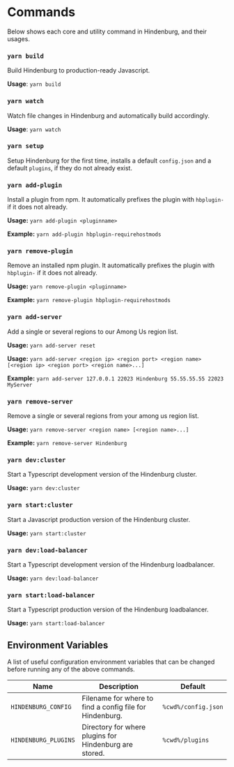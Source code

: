 # Commands
Below shows each core and utility command in Hindenburg, and their usages.

### `yarn build`
Build Hindenburg to production-ready Javascript.

**Usage**: `yarn build`

### `yarn watch`
Watch file changes in Hindenburg and automatically build accordingly.

**Usage**: `yarn watch`

### `yarn setup`
Setup Hindenburg for the first time, installs a default `config.json` and a
default `plugins`, if they do not already exist.

### `yarn add-plugin`
Install a plugin from npm. It automatically prefixes the plugin with `hbplugin-`
if it does not already.

**Usage:** `yarn add-plugin <pluginname>`

**Example:** `yarn add-plugin hbplugin-requirehostmods`

### `yarn remove-plugin`
Remove an installed npm plugin. It automatically prefixes the plugin with `hbplugin-`
if it does not already.

**Usage:** `yarn remove-plugin <pluginname>`

**Example:** `yarn remove-plugin hbplugin-requirehostmods`

### `yarn add-server`
Add a single or several regions to our Among Us region list.

**Usage:** `yarn add-server reset`

**Usage:** `yarn add-server <region ip> <region port> <region name> [<region ip> <region port> <region name>...]`

**Example:** `yarn add-server 127.0.0.1 22023 Hindenburg 55.55.55.55 22023 MyServer`

### `yarn remove-server`
Remove a single or several regions from your among us region list.

**Usage:** `yarn remove-server <region name> [<region name>...]`

**Example:** `yarn remove-server Hindenburg`

### `yarn dev:cluster`
Start a Typescript development version of the Hindenburg cluster.

**Usage:** `yarn dev:cluster`

### `yarn start:cluster`
Start a Javascript production version of the Hindenburg cluster.

**Usage:** `yarn start:cluster`

### `yarn dev:load-balancer`
Start a Typescript development version of the Hindenburg loadbalancer.

**Usage:** `yarn dev:load-balancer`

### `yarn start:load-balancer`
Start a Typescript production version of the Hindenburg loadbalancer.

**Usage:** `yarn start:load-balancer`

## Environment Variables
A list of useful configuration environment variables that can be changed before
running any of the above commands.

|         Name         |                       Description                        |       Default       |
|----------------------|----------------------------------------------------------|---------------------|
| `HINDENBURG_CONFIG`  | Filename for where to find a config file for Hindenburg. | `%cwd%/config.json` |
| `HINDENBURG_PLUGINS` | Directory for where plugins for Hindenburg are stored.   | `%cwd%/plugins`    |